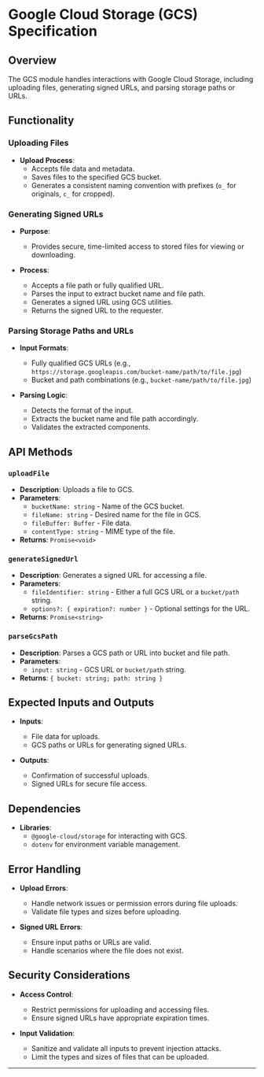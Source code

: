 # Google Cloud Storage (GCS) Specification

## Overview
The GCS module handles interactions with Google Cloud Storage, including uploading files, generating signed URLs, and parsing storage paths or URLs.

## Functionality

### Uploading Files
- **Upload Process**:
  - Accepts file data and metadata.
  - Saves files to the specified GCS bucket.
  - Generates a consistent naming convention with prefixes (`o_` for originals, `c_` for cropped).

### Generating Signed URLs
- **Purpose**:
  - Provides secure, time-limited access to stored files for viewing or downloading.

- **Process**:
  - Accepts a file path or fully qualified URL.
  - Parses the input to extract bucket name and file path.
  - Generates a signed URL using GCS utilities.
  - Returns the signed URL to the requester.

### Parsing Storage Paths and URLs
- **Input Formats**:
  - Fully qualified GCS URLs (e.g., `https://storage.googleapis.com/bucket-name/path/to/file.jpg`)
  - Bucket and path combinations (e.g., `bucket-name/path/to/file.jpg`)

- **Parsing Logic**:
  - Detects the format of the input.
  - Extracts the bucket name and file path accordingly.
  - Validates the extracted components.

## API Methods

### `uploadFile`
- **Description**: Uploads a file to GCS.
- **Parameters**:
  - `bucketName: string` - Name of the GCS bucket.
  - `fileName: string` - Desired name for the file in GCS.
  - `fileBuffer: Buffer` - File data.
  - `contentType: string` - MIME type of the file.
- **Returns**: `Promise<void>`

### `generateSignedUrl`
- **Description**: Generates a signed URL for accessing a file.
- **Parameters**:
  - `fileIdentifier: string` - Either a full GCS URL or a `bucket/path` string.
  - `options?: { expiration?: number }` - Optional settings for the URL.
- **Returns**: `Promise<string>`

### `parseGcsPath`
- **Description**: Parses a GCS path or URL into bucket and file path.
- **Parameters**:
  - `input: string` - GCS URL or `bucket/path` string.
- **Returns**: `{ bucket: string; path: string }`

## Expected Inputs and Outputs

- **Inputs**:
  - File data for uploads.
  - GCS paths or URLs for generating signed URLs.

- **Outputs**:
  - Confirmation of successful uploads.
  - Signed URLs for secure file access.

## Dependencies

- **Libraries**:
  - `@google-cloud/storage` for interacting with GCS.
  - `dotenv` for environment variable management.

## Error Handling

- **Upload Errors**:
  - Handle network issues or permission errors during file uploads.
  - Validate file types and sizes before uploading.

- **Signed URL Errors**:
  - Ensure input paths or URLs are valid.
  - Handle scenarios where the file does not exist.

## Security Considerations

- **Access Control**:
  - Restrict permissions for uploading and accessing files.
  - Ensure signed URLs have appropriate expiration times.

- **Input Validation**:
  - Sanitize and validate all inputs to prevent injection attacks.
  - Limit the types and sizes of files that can be uploaded.

---